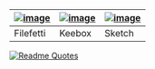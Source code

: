 | [![image](https://github.com/pyrosprites/pyrosprites/assets/90645120/ebd0f136-6ff1-4ace-9ff2-e72c69587d33)](https://github.com/pyrosprites/filefetti) | [![image](https://github.com/pyrosprites/pyrosprites/assets/90645120/22fa914b-a434-4415-b828-70694a9d85a9)](https://github.com/ShyAssassin/Keebox) | [![image](https://github.com/pyrosprites/pyrosprites/assets/90645120/127a0d99-8d4e-499f-b99c-ccbd2a461425)](https://pixelboop.net/sketch/index.html) |
|-----|-----|-----|
| Filefetti | Keebox | Sketch |

[![Readme Quotes](https://quotes-github-readme.vercel.app/api?type=horizontal&theme=dark)](https://github.com/piyushsuthar/github-readme-quotes)
